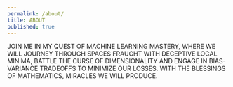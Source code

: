 ```yaml
---
permalink: /about/
title: ABOUT
published: true
---
```

JOIN ME IN MY QUEST OF MACHINE LEARNING MASTERY, WHERE WE WILL JOURNEY THROUGH SPACES FRAUGHT WITH DECEPTIVE LOCAL MINIMA, BATTLE THE CURSE OF DIMENSIONALITY AND ENGAGE IN BIAS-VARIANCE TRADEOFFS TO MINIMIZE OUR LOSSES. 
WITH THE BLESSINGS OF MATHEMATICS, MIRACLES WE WILL PRODUCE.